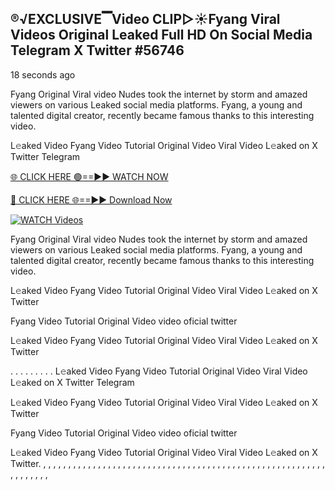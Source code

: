 ## ®️√EXCLUSIVE▔Video CLIP▷☀️Fyang Viral Videos Original Leaked Full HD On Social Media Telegram X Twitter #56746

18 seconds ago

Fyang Original Viral video Nudes took the internet by storm and amazed viewers on various Leaked social media platforms. Fyang, a young and talented digital creator, recently became famous thanks to this interesting video.

L𝚎aked Video Fyang Video Tutorial Original Video Viral Video L𝚎aked on X Twitter Telegram

[🌐 CLICK HERE 🟢==►► WATCH NOW](https://cutt.ly/re6HKfmV)

[🔴 CLICK HERE 🌐==►► Download Now](https://cutt.ly/re6HKfmV)

[![WATCH Videos](https://i.imgur.com/dJHk4Zq.gif)](https://cutt.ly/re6HKfmV)

Fyang Original Viral video Nudes took the internet by storm and amazed viewers on various Leaked social media platforms. Fyang, a young and talented digital creator, recently became famous thanks to this interesting video.

L𝚎aked Video Fyang Video Tutorial Original Video Viral Video L𝚎aked on X Twitter

Fyang Video Tutorial Original Video video oficial twitter

L𝚎aked Video Fyang Video Tutorial Original Video Viral Video L𝚎aked on X Twitter

. . . . . . . . . L𝚎aked Video Fyang Video Tutorial Original Video Viral Video L𝚎aked on X Twitter Telegram

L𝚎aked Video Fyang Video Tutorial Original Video Viral Video L𝚎aked on X Twitter

Fyang Video Tutorial Original Video video oficial twitter

L𝚎aked Video Fyang Video Tutorial Original Video Viral Video L𝚎aked on X Twitter.
,
,
,
,
,
,
,
,
,
,
,
,
,
,
,
,
,
,
,
,
,
,
,
,
,
,
,
,
,
,
,
,
,
,
,
,
,
,
,
,
,
,
,
,
,
,
,
,
,
,
,
,
,
,
,
,
,
,
,
,
,
,
,
,
,
